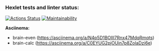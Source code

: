 ### Hexlet tests and linter status:
[![Actions Status](https://github.com/Johnny32id/python-project-49/actions/workflows/hexlet-check.yml/badge.svg)](https://github.com/Johnny32id/python-project-49/actions)
[![Maintainability](https://api.codeclimate.com/v1/badges/28b087f76e9bca034a52/maintainability)](https://codeclimate.com/github/Johnny32id/python-project-49/maintainability)

**Asciinema:**
* brain-even (https://asciinema.org/a/N4p5D1BOIlI7Rnx47MdqRmqts)
* brain-calc (https://asciinema.org/a/C0EYUG2pjOUin7p8ZolaDzi6e)
